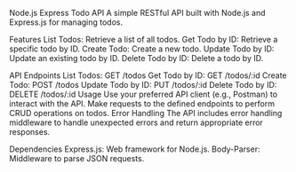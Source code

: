 Node.js Express Todo API
A simple RESTful API built with Node.js and Express.js for managing todos.

Features
List Todos: Retrieve a list of all todos.
Get Todo by ID: Retrieve a specific todo by ID.
Create Todo: Create a new todo.
Update Todo by ID: Update an existing todo by ID.
Delete Todo by ID: Delete a todo by ID.


API Endpoints
List Todos: GET /todos
Get Todo by ID: GET /todos/:id
Create Todo: POST /todos
Update Todo by ID: PUT /todos/:id
Delete Todo by ID: DELETE /todos/:id
Usage
Use your preferred API client (e.g., Postman) to interact with the API.
Make requests to the defined endpoints to perform CRUD operations on todos.
Error Handling
The API includes error handling middleware to handle unexpected errors and return appropriate error responses.

Dependencies
Express.js: Web framework for Node.js.
Body-Parser: Middleware to parse JSON requests.
